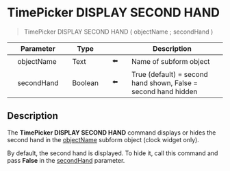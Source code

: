 # TimePicker DISPLAY SECOND HAND

> TimePicker DISPLAY SECOND HAND ( objectName ; secondHand )

|     | Parameter |     | Type |     |     |     | Description |     |
| --- | --- | --- | --- | --- | --- | --- | --- | --- |
|     | objectName |     | Text |     | ⬅️ |     | Name of subform object |     |
|     | secondHand |     | Boolean |     | ⬅️ |     | True (default) = second hand shown, False = second hand hidden |     |

## Description

The **TimePicker DISPLAY SECOND HAND** command displays or hides the second hand in the [objectName](# "Name of subform object") subform object (clock widget only).

By default, the second hand is displayed. To hide it, call this command and pass **False** in the [secondHand](# "True (default) = second hand shown, False = second hand hidden") parameter.
